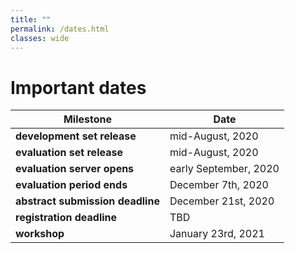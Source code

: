 ```yaml
---
title: ""
permalink: /dates.html
classes: wide
---
```


# Important dates

| **Milestone**                      |  **Date**               |
| ---------------------------------- | ----------------------- |
| **development set release**        |  mid-August, 2020       |
| **evaluation set release**         |  mid-August, 2020       |
| **evaluation server opens**        |  early September, 2020  |
| **evaluation period ends**         |  December 7th, 2020     |
| **abstract submission deadline**   |  December 21st, 2020    |
| **registration deadline**          |  TBD                    |
| **workshop**                       |  January 23rd, 2021     |
